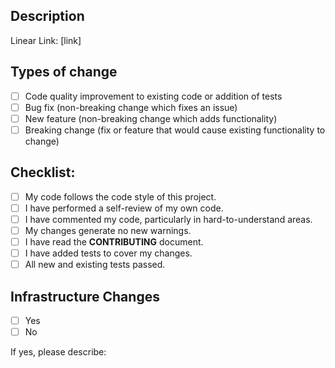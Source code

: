 <!--- Provide a general summary of your changes in the Title above -->

## Description

Linear Link: [link]

<!-- Describe your change (Optional) -->

## Types of change

<!--- What types of changes does your code introduce? Put an `x` in all the boxes that apply: -->

- [ ] Code quality improvement to existing code or addition of tests
- [ ] Bug fix (non-breaking change which fixes an issue)
- [ ] New feature (non-breaking change which adds functionality)
- [ ] Breaking change (fix or feature that would cause existing functionality to change)

## Checklist:

<!--- Go over all the following points, and put an `x` in all the boxes that apply. -->

- [ ] My code follows the code style of this project.
- [ ] I have performed a self-review of my own code.
- [ ] I have commented my code, particularly in hard-to-understand areas.
- [ ] My changes generate no new warnings.
- [ ] I have read the **CONTRIBUTING** document.
- [ ] I have added tests to cover my changes.
- [ ] All new and existing tests passed.

## Infrastructure Changes

<!--- Does this PR require any updates to infrastructure, environment variables, or configurations? -->

- [ ] Yes
- [ ] No

If yes, please describe:

<!-- Provide details about the required changes -->
